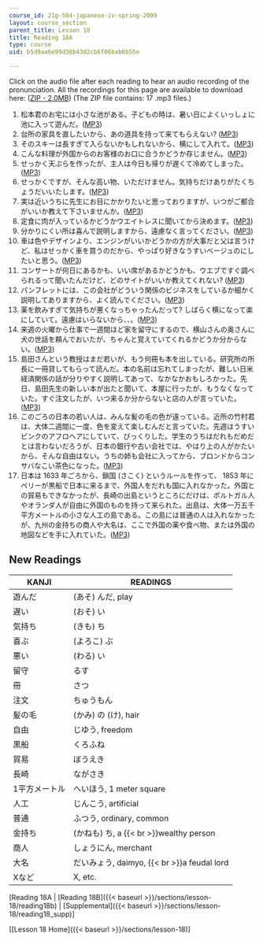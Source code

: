 ```yaml
---
course_id: 21g-504-japanese-iv-spring-2009
layout: course_section
parent_title: Lesson 18
title: Reading 18A
type: course
uid: b5d9aa6e99d38b43d2cb6f06bab6b55e

---
```


Click on the audio file after each reading to hear an audio recording of the pronunciation. All the recordings for this page are available to download here: ([ZIP - 2.0MB](/coursemedia/21g-504-japanese-iv-spring-2009/b247723fbf8dd971ea6e2153f726711b_Read18A_audio.zip)) (The ZIP file contains: 17 .mp3 files.)

1.  松本君のお宅には小さな池がある。子どもの時は、暑い日によくいっしょに池に入って遊んだ。([MP3](/coursemedia/21g-504-japanese-iv-spring-2009/f38a782758ae0fc7faaf2baa8ff0d77d_Lesson18A1.mp3))
2.  台所の家具を直したいから、あの道具を持って来てもらえない? ([MP3](/coursemedia/21g-504-japanese-iv-spring-2009/dc07be5a33b38037b6be8a371ee4f711_Lesson18A2.mp3))
3.  そのスキーは長すぎて入らないかもしれないから、横にして入れて。([MP3](/coursemedia/21g-504-japanese-iv-spring-2009/953d664969cc9cbee913d5b7d716c9b3_Lesson18A3.mp3))
4.  こんな料理が外国からのお客様のお口に合うかどうか存じません。([MP3](/coursemedia/21g-504-japanese-iv-spring-2009/e11615203c04ba654354c106e6fc86ab_Lesson18A4.mp3))
5.  せっかく天ぷらを作ったが、主人は今日も帰りが遅くて冷めてしまった。([MP3](/coursemedia/21g-504-japanese-iv-spring-2009/4af530e3f85d82699d68eede3a7dfcd3_Lesson18A5.mp3))
6.  せっかくですが、そんな高い物、いただけません。気持ちだけありがたくちょうだいいたします。([MP3](/coursemedia/21g-504-japanese-iv-spring-2009/1ab8e847f9d4d34d6686790df16d7226_Lesson18A6.mp3))
7.  実は近いうちに先生にお目にかかりたいと思っておりますが、いつがご都合がいいか教えて下さいませんか。([MP3](/coursemedia/21g-504-japanese-iv-spring-2009/f059f8e94b567aa2a8a8d2fb4060ebca_Lesson18A7.mp3))
8.  定食に肉が入っているかどうかウエイトレスに聞いてから決めます。([MP3](/coursemedia/21g-504-japanese-iv-spring-2009/55bb44647185576fa55547f83fa1b750_Lesson18A8.mp3))
9.  分かりにくい所は喜んで説明しますから、遠慮なく言ってください。([MP3](/coursemedia/21g-504-japanese-iv-spring-2009/5c71be51753effc4bec793636204defe_Lesson18A9.mp3))
10.  車は色やデザインより、エンジンがいいかどうかの方が大事だと父は言うけど、私はせっかく車を買うのだから、やっぱり好きなうすいベージュのにしたいと思う。([MP3](/coursemedia/21g-504-japanese-iv-spring-2009/4aa82d3a1c2b33b9a77b7165016a8825_Lesson18A10.mp3))
11.  コンサートが何日にあるかも、いい席があるかどうかも、ウエブですぐ調べられるって聞いたんだけど、どのサイトがいいか教えてくれない? ([MP3](/coursemedia/21g-504-japanese-iv-spring-2009/f2ca1225312a22fa706ee188e316b14f_Lesson18A11.mp3))
12.  パンフレットには、この会社がどういう関係のビジネスをしているか細かく説明してありますから、よく読んでください。([MP3](/coursemedia/21g-504-japanese-iv-spring-2009/91cc7de29535372009499eee75510919_Lesson18A12.mp3))
13.  薬を飲みすぎて気持ちが悪くなっちゃったんだって? しばらく横になって楽にしていて。遠慮はいらないから、、。([MP3](/coursemedia/21g-504-japanese-iv-spring-2009/35dde60059ac818e0221cd1d4e491ede_Lesson18A13.mp3))
14.  来週の火曜から仕事で一週間ほど家を留守にするので、横山さんの奥さんに犬の世話を頼んでおいたが、ちゃんと覚えていてくれるかどうか分からない。([MP3](/coursemedia/21g-504-japanese-iv-spring-2009/d313a248ed5ffde6d982b9f6f78b02cd_Lesson18A14.mp3))
15.  島田さんという教授はまだ若いが、もう何冊も本を出している。研究所の所長に一冊貸してもらって読んだ。本の名前は忘れてしまったが、難しい日米経済関係の話が分りやすく説明してあって、なかなかおもしろかった。先日、島田先生の新しい本が出たと聞いて、本屋に行ったが、もうなくなっていた。すぐ注文したが、いつ来るか分からないと店の人が言っていた。([MP3](/coursemedia/21g-504-japanese-iv-spring-2009/6fb67a7a001e55ea6ca66b0b2dc1cfef_Lesson18A15.mp3))
16.  このごろの日本の若い人は、みんな髪の毛の色が違っている。近所の竹村君は、大体二週間に一度、色を変えて楽しむんだと言っていた。先週はうすいピンクのアフロヘアにしていて、びっくりした。学生のうちはだれもだめだとは言わないだろうが、日本の銀行や古い会社では、やはり上の人がかたいから、そんな自由はない。うちの姉も会社に入ってから、ブロンドからコンサバなこい茶色になった。([MP3](/coursemedia/21g-504-japanese-iv-spring-2009/691735d337069a4f1741a80e5d76c4fc_Lesson18A16.mp3))
17.  日本は 1633 年ごろから、鎖国 (さこく) というルールを作って、 1853 年にペリーが黒船で日本に来るまで、外国人をだれも国に入れなかった。外国との貿易もできなかったが、長崎の出島というところにだけは、ポルトガル人やオランダ人が自由に外国のものを持って来られた。出島は、大体一万五千平方メートルの小さな人工の島である。この島には普通の人は入れなかったが、九州の金持ちの商人や大名は、ここで外国の薬や食べ物、または外国の地図などを手に入れていた。([MP3](/coursemedia/21g-504-japanese-iv-spring-2009/10b5daddd09a3883748ee929d3c38dd5_Lesson18A17.mp3))

New Readings
------------

| KANJI | READINGS |
| --- | --- |
| 遊んだ | (あそ) んだ, play |
| 遅い | (おそ) い |
| 気持ち | (きも) ち |
| 喜ぶ | (よろこ) ぶ |
| 悪い | (わる) い |
| 留守 | るす　 |
| 冊 | さつ |
| 注文 | ちゅうもん |
| 髪の毛 | (かみ) の (け), hair |
| 自由 | じゆう, freedom |
| 黒船 | くろふね |
| 貿易 | ぼうえき |
| 長崎 | ながさき |
| 1平方メートル | ヘいほう, 1 meter square |
| 人工 | じんこう, artificial |
| 普通 | ふつう, ordinary, common |
| 金持ち | (かねも) ち, a  {{< br >}}wealthy person |
| 商人 | しょうにん, merchant |
| 大名 | だいみょう, daimyo,  {{< br >}}a feudal lord |
| Xなど | X, etc. 

\[Reading 18A | [Reading 18B]({{< baseurl >}}/sections/lesson-18/reading18b) | [Supplemental]({{< baseurl >}}/sections/lesson-18/reading18_supp)\]

\[[Lesson 18 Home]({{< baseurl >}}/sections/lesson-18)\]